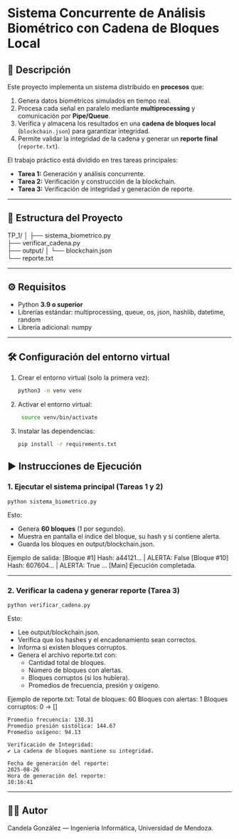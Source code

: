 # Sistema Concurrente de Análisis Biométrico con Cadena de Bloques Local

## 📌 Descripción
Este proyecto implementa un sistema distribuido en **procesos** que:
1. Genera datos biométricos simulados en tiempo real.
2. Procesa cada señal en paralelo mediante **multiprocessing** y comunicación por **Pipe/Queue**.
3. Verifica y almacena los resultados en una **cadena de bloques local** (`blockchain.json`) para garantizar integridad.
4. Permite validar la integridad de la cadena y generar un **reporte final** (`reporte.txt`).

El trabajo práctico está dividido en tres tareas principales:
- **Tarea 1:** Generación y análisis concurrente.
- **Tarea 2:** Verificación y construcción de la blockchain.
- **Tarea 3:** Verificación de integridad y generación de reporte.

---

## 📂 Estructura del Proyecto
TP_1/
│
├── sistema_biometrico.py   
├── verificar_cadena.py     
├── output/
│   └── blockchain.json     
└── reporte.txt             

---

## ⚙️ Requisitos
- Python **3.9 o superior**
- Librerías estándar: multiprocessing, queue, os, json, hashlib, datetime, random
- Librería adicional: numpy


---
## 🛠️ Configuración del entorno virtual

1. Crear el entorno virtual (solo la primera vez):
   ```bash
   python3 -m venv venv

2. Activar el entorno virtual:
   ```bash
    source venv/bin/activate

3. Instalar las dependencias:
   ```bash
   pip install -r requirements.txt
   ```



## ▶️ Instrucciones de Ejecución

### 1. Ejecutar el sistema principal (Tareas 1 y 2)

    python sistema_biometrico.py

Esto:
- Genera **60 bloques** (1 por segundo).
- Muestra en pantalla el índice del bloque, su hash y si contiene alerta.
- Guarda los bloques en output/blockchain.json.

Ejemplo de salida:
    [Bloque #1] Hash: a44121... | ALERTA: False
    [Bloque #10] Hash: 607604... | ALERTA: True
    ...
    [Main] Ejecución completada.

---

### 2. Verificar la cadena y generar reporte (Tarea 3)

    python verificar_cadena.py

Esto:
- Lee output/blockchain.json.
- Verifica que los hashes y el encadenamiento sean correctos.
- Informa si existen bloques corruptos.
- Genera el archivo reporte.txt con:
    - Cantidad total de bloques.
    - Número de bloques con alertas.
    - Bloques corruptos (si los hubiera).
    - Promedios de frecuencia, presión y oxígeno.

Ejemplo de reporte.txt:
    Total de bloques: 60
    Bloques con alertas: 1
    Bloques corruptos: 0 -> []

    Promedio frecuencia: 130.31
    Promedio presión sistólica: 144.67
    Promedio oxígeno: 94.13

    Verificación de Integridad:
    ✔ La cadena de bloques mantiene su integridad.
    
    Fecha de generación del reporte:
    2025-08-26
    Hora de generación del reporte:
    10:16:41

---

## 👩‍💻 Autor
Candela González — Ingeniería Informática, Universidad de Mendoza.

